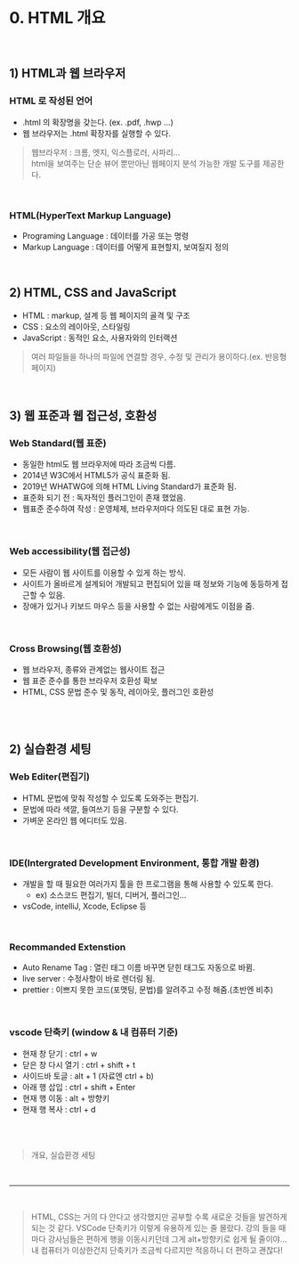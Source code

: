<br>

# 0. HTML 개요

<br>

## 1) HTML과 웹 브라우저
### HTML 로 작성된 언어
- .html 의 확장명을 갖는다. (ex. .pdf, .hwp ...)
- 웹 브라우저는 .html 확장자를 실행할 수 있다.

> 웹브라우저 : 크롬, 엣지, 익스플로러, 사파리...<br> html을 보여주는 단순 뷰어 뿐만아닌 웹페이지 분석 가능한 개발 도구를 제공한다.

<br>

### HTML(HyperText Markup Language)
- Programing Language : 데이터를 가공 또는 명령
- Markup Language : 데이터를 어떻게 표현할지, 보여질지 정의

<br>

## 2) HTML, CSS and JavaScript
- HTML : markup, 설계 등 웹 페이지의 골격 및 구조
- CSS : 요소의 레이아웃, 스타일링
- JavaScript : 동적인 요소, 사용자와의 인터랙션

> 여러 파일들을 하나의 파일에 연결할 경우, 수정 및 관리가 용이하다.(ex. 반응형 페이지) 

<br>

## 3) 웹 표준과 웹 접근성, 호환성
### Web Standard(웹 표준)
- 동일한 html도 웹 브라우저에 따라 조금씩 다름.
- 2014년 W3C에서 HTML5가 공식 표준화 됨.
- 2019년 WHATWG에 의해 HTML Living Standard가 표준화 됨.
- 표준화 되기 전 : 독자적인 플러그인이 존재 했었음.
- 웹표준 준수하여 작성 : 운영체제, 브라우저마다 의도된 대로 표현 가능.

<br>

### Web accessibility(웹 접근성)
- 모든 사람이 웹 사이트를 이용할 수 있게 하는 방식.
- 사이트가 올바르게 설계되어 개발되고 편집되어 있을 때 정보와 기능에 동등하게 접근할 수 있음.
- 장애가 있거나 키보드 마우스 등을 사용할 수 없는 사람에게도 이점을 줌.

<br>

### Cross Browsing(웹 호환성)
- 웹 브라우저, 종류와 관계없는 웹사이트 접근
- 웹 표준 준수를 통한 브라우저 호환성 확보
- HTML, CSS 문법 준수 및 동작, 레이아웃, 플러그인 호환성

<br>
<br>

## 2) 실습환경 세팅
### Web Editer(편집기)
- HTML 문법에 맞춰 작성할 수 있도록 도와주는 편집기.
- 문법에 따라 색깔, 들여쓰기 등을 구분할 수 있다.
- 가벼운 온라인 웹 에디터도 있음.

<br>

### IDE(Intergrated Development Environment, 통합 개발 환경)
- 개발을 할 때 필요한 여러가지 툴을 한 프로그램을 통해 사용할 수 있도록 한다.
  - ex) 소스코드 편집기, 빌더, 디버거, 플러그인...
- vsCode, intelliJ, Xcode, Eclipse 등

<br>

### Recommanded Extenstion
- Auto Rename Tag : 열린 태그 이름 바꾸면 닫힌 태그도 자동으로 바뀜.
- live server : 수정사항이 바로 렌더링 됨.
- prettier : 이쁘지 못한 코드(포맷팅, 문법)를 알려주고 수정 해줌.(초반엔 비추)

<br>

### vscode 단축키 (window & 내 컴퓨터 기준)
- 현재 창 닫기 : ctrl + w
- 닫은 창 다시 열기 : ctrl + shift + t
- 사이드바 토글 : alt + 1 (자료엔 ctrl + b)
- 아래 행 삽입 : ctrl + shift + Enter
- 현재 행 이동 : alt + 방향키
- 현재 행 복사 : ctrl + d 

<br>
<br>

> 개요, 실습환경 세팅

<br>

-----

<br>

> HTML, CSS는 거의 다 안다고 생각했지만 공부할 수록 새로운 것들을 발견하게 되는 것 같다. VSCode 단축키가 이렇게 유용하게 있는 줄 몰랐다. 강의 들을 때마다 강사님들은 편하게 행을 이동시키던데 그게 alt+방향키로 쉽게 될 줄이야... 내 컴퓨터가 이상한건지 단축키가 조금씩 다르지만 적응하니 더 편하고 괜찮다!
